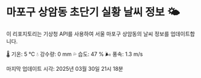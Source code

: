
# 마포구 상암동 초단기 실황 날씨 정보 🌤️

이 리포지토리는 기상청 API를 사용하여 서울 마포구 상암동의 날씨 정보를 업데이트합니다. 

🌡️ 기온: 5 ℃
💧 강수량: 0 mm
💦 습도: 47 %
🌬️ 풍속: 1.3 m/s

마지막 업데이트 시각: 2025년 03월 30일 21시 18분    
